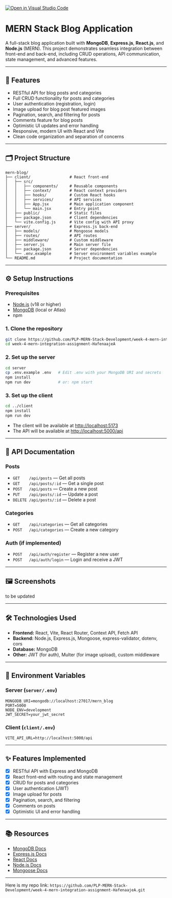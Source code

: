 [![Open in Visual Studio Code](https://classroom.github.com/assets/open-in-vscode-2e0aaae1b6195c2367325f4f02e2d04e9abb55f0b24a779b69b11b9e10269abc.svg)](https://classroom.github.com/online_ide?assignment_repo_id=19895106&assignment_repo_type=AssignmentRepo)
# MERN Stack Blog Application

A full-stack blog application built with **MongoDB**, **Express.js**, **React.js**, and **Node.js** (MERN). This project demonstrates seamless integration between front-end and back-end, including CRUD operations, API communication, state management, and advanced features.

---

## 🚀 Features

- RESTful API for blog posts and categories
- Full CRUD functionality for posts and categories
- User authentication (registration, login)
- Image upload for blog post featured images
- Pagination, search, and filtering for posts
- Comments feature for blog posts
- Optimistic UI updates and error handling
- Responsive, modern UI with React and Vite
- Clean code organization and separation of concerns

---

## 🗂️ Project Structure

```
mern-blog/
├── client/                 # React front-end
│   ├── src/
│   │   ├── components/     # Reusable components
│   │   ├── context/        # React context providers
│   │   ├── hooks/          # Custom React hooks
│   │   ├── services/       # API services
│   │   ├── App.jsx         # Main application component
│   │   └── main.jsx        # Entry point
│   ├── public/             # Static files
│   ├── package.json        # Client dependencies
│   └── vite.config.js      # Vite config with API proxy
├── server/                 # Express.js back-end
│   ├── models/             # Mongoose models
│   ├── routes/             # API routes
│   ├── middleware/         # Custom middleware
│   ├── server.js           # Main server file
│   ├── package.json        # Server dependencies
│   └── .env.example        # Server environment variables example
└── README.md               # Project documentation
```

---

## ⚙️ Setup Instructions

### Prerequisites

- [Node.js](https://nodejs.org/) (v18 or higher)
- [MongoDB](https://www.mongodb.com/) (local or Atlas)
- npm

### 1. Clone the repository

```sh
git clone https://github.com/PLP-MERN-Stack-Development/week-4-mern-integration-assignment-HafenaajeA.git
cd week-4-mern-integration-assignment-HafenaajeA
```

### 2. Set up the server

```sh
cd server
cp .env.example .env   # Edit .env with your MongoDB URI and secrets
npm install
npm run dev            # or: npm start
```

### 3. Set up the client

```sh
cd ../client
npm install
npm run dev
```

- The client will be available at [http://localhost:5173](http://localhost:5173)
- The API will be available at [http://localhost:5000/api](http://localhost:5000/api)

---

## 📝 API Documentation

### Posts

- `GET    /api/posts`           — Get all posts
- `GET    /api/posts/:id`       — Get a single post
- `POST   /api/posts`           — Create a new post
- `PUT    /api/posts/:id`       — Update a post
- `DELETE /api/posts/:id`       — Delete a post

### Categories

- `GET    /api/categories`      — Get all categories
- `POST   /api/categories`      — Create a new category

### Auth (if implemented)

- `POST   /api/auth/register`   — Register a new user
- `POST   /api/auth/login`      — Login and receive a JWT

---

## 🖼️ Screenshots

to be updated

---

## 🛠️ Technologies Used

- **Frontend:** React, Vite, React Router, Context API, Fetch API
- **Backend:** Node.js, Express.js, Mongoose, express-validator, dotenv, cors
- **Database:** MongoDB
- **Other:** JWT (for auth), Multer (for image upload), custom middleware

---

## 📄 Environment Variables

### Server (`server/.env`)

```
MONGODB_URI=mongodb://localhost:27017/mern_blog
PORT=5000
NODE_ENV=development
JWT_SECRET=your_jwt_secret
```

### Client (`client/.env`)

```
VITE_API_URL=http://localhost:5000/api
```

---

## ✨ Features Implemented

- [x] RESTful API with Express and MongoDB
- [x] React front-end with routing and state management
- [x] CRUD for posts and categories
- [x] User authentication (JWT)
- [x] Image upload for posts
- [x] Pagination, search, and filtering
- [x] Comments on posts
- [x] Optimistic UI and error handling

---

## 📚 Resources

- [MongoDB Docs](https://docs.mongodb.com/)
- [Express.js Docs](https://expressjs.com/)
- [React Docs](https://react.dev/)
- [Node.js Docs](https://nodejs.org/en/docs/)
- [Mongoose Docs](https://mongoosejs.com/docs/)

---


Here is my repo link: `https://github.com/PLP-MERN-Stack-Development/week-4-mern-integration-assignment-HafenaajeA.git`